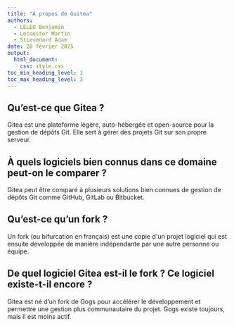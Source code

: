 ```yaml
---
title: "A propos de Guitea"
authors:
  - LELEU Benjamin
  - Lecoester Martin
  - Stievenard Adam
date: 28 février 2025
output:
  html_document:
    css: style.css
toc_min_heading_level: 1
toc_max_heading_level: 3
---
```


## Qu’est-ce que Gitea ?

Gitea est une plateforme légère, auto-hébergée et open-source pour la gestion de dépôts Git. Elle sert à gérer des projets Git sur son propre serveur.

## À quels logiciels bien connus dans ce domaine peut-on le comparer ?

Gitea peut être comparé à plusieurs solutions bien connues de gestion de dépôts Git comme GitHub, GitLab ou Bitbucket.

## Qu’est-ce qu’un fork ?

Un fork (ou bifurcation en français) est une copie d'un projet logiciel qui est ensuite développée de manière indépendante par une autre personne ou équipe.

## De quel logiciel Gitea est-il le fork ? Ce logiciel existe-t-il encore ?

Gitea est né d’un fork de Gogs pour accélérer le développement et permettre une gestion plus communautaire du projet. Gogs existe toujours, mais il est moins actif.
